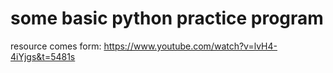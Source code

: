 # some basic python practice program



resource comes form: https://www.youtube.com/watch?v=lvH4-4iYjgs&t=5481s

